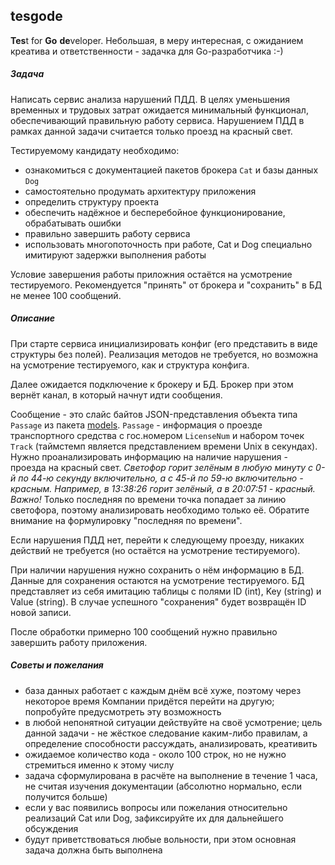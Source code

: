 ## tesgode
**Tes**t for **Go** **de**veloper. Небольшая, в меру интересная, с ожиданием креатива и ответственности - задачка для Go-разработчика :-)

##### Задача
Написать сервис анализа нарушений ПДД.
В целях уменьшения временных и трудовых затрат ожидается минимальный функционал, обеспечивающий правильную работу сервиса. Нарушением ПДД в рамках данной задачи считается только проезд на красный свет.

Тестируемому кандидату необходимо:
- ознакомиться с документацией пакетов брокера `Cat` и базы данных `Dog`
- самостоятельно продумать архитектуру приложения
- определить структуру проекта
- обеспечить надёжное и бесперебойное функционирование, обрабатывать ошибки
- правильно завершить работу сервиса
- использовать многопоточность при работе, Cat и Dog специально имитируют задержки выполнения работы

Условие завершения работы приложния остаётся на усмотрение тестируемого. Рекомендуется "принять" от брокера и "сохранить" в БД не менее 100 сообщений.

##### Описание

При старте сервиса инициализировать конфиг (его представить в виде структуры без полей). Реализация методов не требуется, но возможна на усмотрение тестируемого, как и структура конфига.

Далее ожидается подключение к брокеру и БД. Брокер при этом вернёт канал, в который начнут идти сообщения.

Сообщение - это слайс байтов JSON-представления объекта типа `Passage` из пакета [models](github.com/kvolis/tesgode/tree/main/models). `Passage` - информация о проезде транспортного средства с гос.номером `LicenseNum` и набором точек `Track` (таймстемп является представлением времени Unix в секундах).
Нужно проанализировать информацию на наличие нарушения - проезда на красный свет.
_Светофор горит зелёным в любую минуту с 0-й по 44-ю секунду включительно, а с 45-й по 59-ю включительно - красным. Например, в 13:38:26 горит зелёный, а в 20:07:51 - красный._
_Важно!_ Только последняя по времени точка попадает за линию светофора, поэтому анализировать необходимо только её. Обратите внимание на формулировку "последняя по времени".

Если нарушения ПДД нет, перейти к следующему проезду, никаких действий не требуется (но остаётся на усмотрение тестируемого).

При наличии нарушения нужно сохранить о нём информацию в БД. Данные для сохранения остаются на усмотрение тестируемого. БД представляет из себя имитацию таблицы с полями ID (int), Key (string) и Value (string). В случае успешного "сохранения" будет возвращён ID новой записи.

После обработки примерно 100 сообщений нужно правильно завершить работу приложения.

##### Советы и пожелания
- база данных работает с каждым днём всё хуже, поэтому через некоторое время Компании придётся перейти на другую; попробуйте предусмотреть эту возможность
- в любой непонятной ситуации действуйте на своё усмотрение; цель данной задачи - не жёсткое следование каким-либо правилам, а определение способности рассуждать, анализировать, креативить
- ожидаемое количество кода - около 100 строк, но не нужно стремиться именно к этому числу
- задача сформулирована в расчёте на выполнение в течение 1 часа, не считая изучения документации (абсолютно нормально, если получится больше)
- если у вас появились вопросы или пожелания относительно реализаций Cat или Dog, зафиксируйте их для дальнейшего обсуждения
- будут приветствоваться любые вольности, при этом основная задача должна быть выполнена


